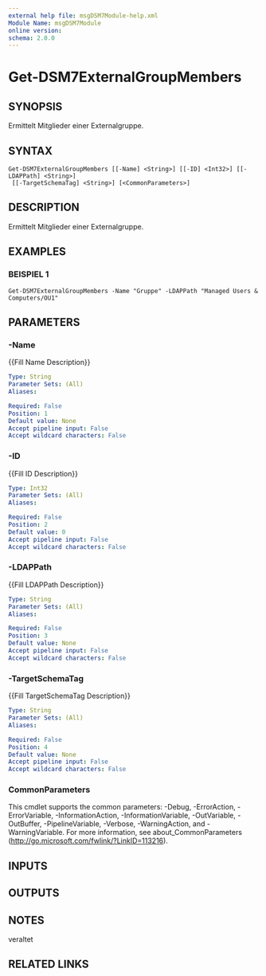 ```yaml
---
external help file: msgDSM7Module-help.xml
Module Name: msgDSM7Module
online version:
schema: 2.0.0
---
```


# Get-DSM7ExternalGroupMembers

## SYNOPSIS
Ermittelt Mitglieder einer Externalgruppe.

## SYNTAX

```
Get-DSM7ExternalGroupMembers [[-Name] <String>] [[-ID] <Int32>] [[-LDAPPath] <String>]
 [[-TargetSchemaTag] <String>] [<CommonParameters>]
```

## DESCRIPTION
Ermittelt Mitglieder einer Externalgruppe.

## EXAMPLES

### BEISPIEL 1
```
Get-DSM7ExternalGroupMembers -Name "Gruppe" -LDAPPath "Managed Users & Computers/OU1"
```

## PARAMETERS

### -Name
{{Fill Name Description}}

```yaml
Type: String
Parameter Sets: (All)
Aliases:

Required: False
Position: 1
Default value: None
Accept pipeline input: False
Accept wildcard characters: False
```

### -ID
{{Fill ID Description}}

```yaml
Type: Int32
Parameter Sets: (All)
Aliases:

Required: False
Position: 2
Default value: 0
Accept pipeline input: False
Accept wildcard characters: False
```

### -LDAPPath
{{Fill LDAPPath Description}}

```yaml
Type: String
Parameter Sets: (All)
Aliases:

Required: False
Position: 3
Default value: None
Accept pipeline input: False
Accept wildcard characters: False
```

### -TargetSchemaTag
{{Fill TargetSchemaTag Description}}

```yaml
Type: String
Parameter Sets: (All)
Aliases:

Required: False
Position: 4
Default value: None
Accept pipeline input: False
Accept wildcard characters: False
```

### CommonParameters
This cmdlet supports the common parameters: -Debug, -ErrorAction, -ErrorVariable, -InformationAction, -InformationVariable, -OutVariable, -OutBuffer, -PipelineVariable, -Verbose, -WarningAction, and -WarningVariable.
For more information, see about_CommonParameters (http://go.microsoft.com/fwlink/?LinkID=113216).

## INPUTS

## OUTPUTS

## NOTES
veraltet

## RELATED LINKS
